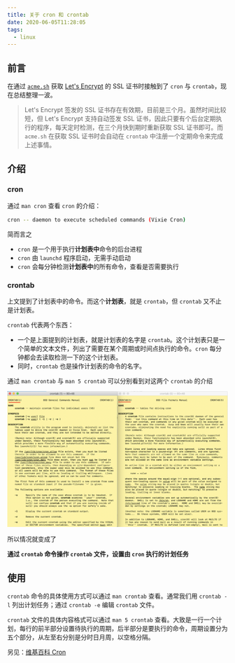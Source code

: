 ```yaml
---
title: 关于 cron 和 crontab
date: 2020-06-05T11:28:05
tags:
  - linux
---
```


## 前言

在通过 [`acme.sh`](https://github.com/acmesh-official/acme.sh) 获取 [Let's Encrypt](https://letsencrypt.org/) 的 SSL 证书时接触到了 `cron` 与 `crontab`，现在总结整理一波。

> Let's Encrypt 签发的 SSL 证书存在有效期，目前是三个月。虽然时间比较短，但 Let's Encrypt 支持自动签发 SSL 证书，因此只要有个后台定期执行的程序，每天定时检测，在三个月快到期时重新获取 SSL 证书即可。而 `acme.sh` 在获取 SSL 证书时会自动在 `crontab` 中注册一个定期命令来完成上述事情。

## 介绍

### cron

通过 `man cron` 查看 `cron` 的介绍：

```sh
cron -- daemon to execute scheduled commands (Vixie Cron)
```

简而言之
- `cron` 是一个用于执行**计划表中**命令的后台进程
- `cron` 由 `launchd` 程序启动，无需手动启动
- `cron` 会每分钟检测**计划表中**的所有命令，查看是否需要执行

### crontab

上文提到了计划表中的命令。而这个**计划表**，就是 `crontab`，但 `crontab` 又不止是计划表。

`crontab` 代表两个东西：
- 一个是上面提到的计划表，就是计划表的名字是 `crontab`。这个计划表只是一个简单的文本文件，列出了需要在某个周期或时间点执行的命令。`cron` 每分钟都会去读取检测一下的这个计划表。
- 同时，`crontab` 也是操作计划表的命令的名字。

通过 `man crontab` 与 `man 5 crontab` 可以分别看到对这两个 `crontab` 的介绍

![](./images/00033.png)

所以情况就变成了

**通过 `crontab` 命令操作 `crontab` 文件，设置由 `cron` 执行的计划任务**

## 使用

`crontab` 命令的具体使用方式可以通过 `man crontab` 查看。通常我们用 `crontab -l` 列出计划任务；通过 `crontab -e` 编辑 `crontab` 文件。

`crontab` 文件的具体内容格式可以通过 `man 5 crontab` 查看。大致是一行一个计划，每行的前半部分设置待执行的周期，后半部分是要执行的命令，周期设置分为五个部分，从左至右分别是分时日月周，以空格分隔。

另见：[维基百科 Cron](https://en.wikipedia.org/wiki/Cron)
